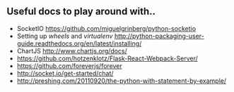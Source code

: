 ## Useful docs to play around with..
+ SocketIO https://github.com/miguelgrinberg/python-socketio
+ Setting up *wheels* and *virtualenv* http://python-packaging-user-guide.readthedocs.org/en/latest/installing/
+ ChartJS http://www.chartjs.org/docs/
+ https://github.com/hotzenklotz/Flask-React-Webpack-Server/
+ https://github.com/foreverjs/forever
+ http://socket.io/get-started/chat/
+ http://preshing.com/20110920/the-python-with-statement-by-example/